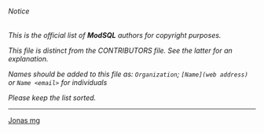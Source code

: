 ###### Notice

*This is the official list of **ModSQL** authors for copyright purposes.*

*This file is distinct from the CONTRIBUTORS file. See the latter for an
explanation.*

*Names should be added to this file as: `Organization`;
`[Name](web address)` or `Name <email>` for individuals*

*Please keep the list sorted.*

* * *

[Jonas mg](https://github.com/kless)


